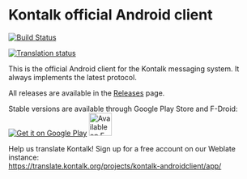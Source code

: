 Kontalk official Android client
===============================

[![Build Status](https://travis-ci.org/kontalk/androidclient.svg?branch=master)](https://travis-ci.org/kontalk/androidclient)

[![Translation status](https://translate.kontalk.org/widgets/kontalk-androidclient/-/svg-badge.svg)](http://translate.kontalk.org/engage/kontalk-androidclient/?utm_source=widget)

This is the official Android client for the Kontalk messaging system. It always implements the latest protocol.

All releases are available in the [Releases](//github.com/kontalk/androidclient/releases) page.

Stable versions are available through Google Play Store and F-Droid:  
<a href="https://play.google.com/store/apps/details?id=org.kontalk"><img
  alt="Get it on Google Play"
  src="https://developer.android.com/images/brand/en_generic_rgb_wo_45.png" /></a>
<a href="https://f-droid.org/repository/browse/?fdid=org.kontalk"><img
  alt="Available on F-Droid" height="45" src="http://www.kontalk.org/images/fdroid.png" /></a>

Help us translate Kontalk! Sign up for a free account on our Weblate instance:  
https://translate.kontalk.org/projects/kontalk-androidclient/app/
